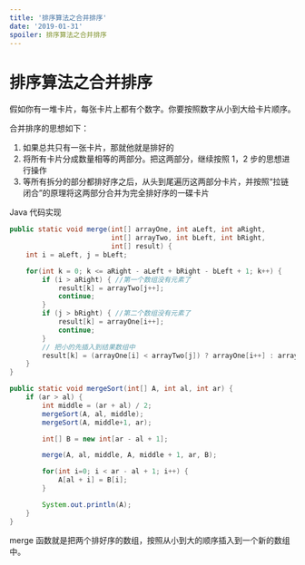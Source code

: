 ```yaml
---
title: '排序算法之合并排序'
date: '2019-01-31'
spoiler: 排序算法之合并排序
---
```


# 排序算法之合并排序

假如你有一堆卡片，每张卡片上都有个数字。你要按照数字从小到大给卡片顺序。

合并排序的思想如下：

1.  如果总共只有一张卡片，那就他就是排好的
1.  将所有卡片分成数量相等的两部分。把这两部分，继续按照 1，2 步的思想进行操作
1.  等所有拆分的部分都排好序之后，从头到尾遍历这两部分卡片，并按照“拉链闭合”的原理将这两部分合并为完全排好序的一碟卡片

Java 代码实现

```java
public static void merge(int[] arrayOne, int aLeft, int aRight,
                         int[] arrayTwo, int bLeft, int bRight,
                         int[] result) {
    int i = aLeft, j = bLeft;

    for(int k = 0; k <= aRight - aLeft + bRight - bLeft + 1; k++) {
        if (i > aRight) { //第一个数组没有元素了
            result[k] = arrayTwo[j++];
            continue;
        }
        if (j > bRight) { //第二个数组没有元素了
            result[k] = arrayOne[i++];
            continue;
        }
        // 把小的先插入到结果数组中
        result[k] = (arrayOne[i] < arrayTwo[j]) ? arrayOne[i++] : arrayTwo[j++];
    }
}

public static void mergeSort(int[] A, int al, int ar) {
    if (ar > al) {
        int middle = (ar + al) / 2;
        mergeSort(A, al, middle);
        mergeSort(A, middle+1, ar);

        int[] B = new int[ar - al + 1];

        merge(A, al, middle, A, middle + 1, ar, B);

        for(int i=0; i < ar - al + 1; i++) {
            A[al + i] = B[i];
        }

        System.out.println(A);
    }
}
```

merge 函数就是把两个排好序的数组，按照从小到大的顺序插入到一个新的数组中。